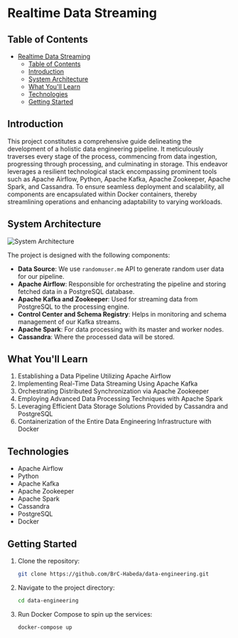 # Realtime Data Streaming

## Table of Contents

- [Realtime Data Streaming](#realtime-data-streaming)
  - [Table of Contents](#table-of-contents)
  - [Introduction](#introduction)
  - [System Architecture](#system-architecture)
  - [What You'll Learn](#what-youll-learn)
  - [Technologies](#technologies)
  - [Getting Started](#getting-started)

## Introduction

This project constitutes a comprehensive guide delineating the development of a holistic data engineering pipeline. It meticulously traverses every stage of the process, commencing from data ingestion, progressing through processing, and culminating in storage. This endeavor leverages a resilient technological stack encompassing prominent tools such as Apache Airflow, Python, Apache Kafka, Apache Zookeeper, Apache Spark, and Cassandra. To ensure seamless deployment and scalability, all components are encapsulated within Docker containers, thereby streamlining operations and enhancing adaptability to varying workloads.

## System Architecture

![System Architecture]()

The project is designed with the following components:

- **Data Source**: We use `randomuser.me` API to generate random user data for our pipeline.
- **Apache Airflow**: Responsible for orchestrating the pipeline and storing fetched data in a PostgreSQL database.
- **Apache Kafka and Zookeeper**: Used for streaming data from PostgreSQL to the processing engine.
- **Control Center and Schema Registry**: Helps in monitoring and schema management of our Kafka streams.
- **Apache Spark**: For data processing with its master and worker nodes.
- **Cassandra**: Where the processed data will be stored.

## What You'll Learn

1. Establishing a Data Pipeline Utilizing Apache Airflow
2. Implementing Real-Time Data Streaming Using Apache Kafka
3. Orchestrating Distributed Synchronization via Apache Zookeeper
4. Employing Advanced Data Processing Techniques with Apache Spark
5. Leveraging Efficient Data Storage Solutions Provided by Cassandra and PostgreSQL
6. Containerization of the Entire Data Engineering Infrastructure with Docker

## Technologies

- Apache Airflow
- Python
- Apache Kafka
- Apache Zookeeper
- Apache Spark
- Cassandra
- PostgreSQL
- Docker

## Getting Started

1. Clone the repository:

   ```bash
   git clone https://github.com/BrC-Habeda/data-engineering.git
   ```

2. Navigate to the project directory:

   ```bash
   cd data-engineering
   ```

3. Run Docker Compose to spin up the services:
   ```bash
   docker-compose up
   ```
